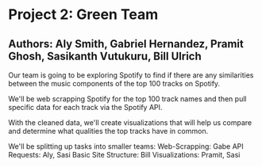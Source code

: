 # Project 2: Green Team
## Authors: Aly Smith, Gabriel Hernandez, Pramit Ghosh, Sasikanth Vutukuru, Bill Ulrich
Our team is going to be exploring Spotify to find if there are any similarities between the music components of the top 100 tracks on Spotify. 

We'll be web scrapping Spotify for the top 100 track names and then pull specific data for each track via the Spotify API.

With the cleaned data, we'll create visualizations that will help us compare and determine what qualities the top tracks have in common.

We'll be splitting up tasks into smaller teams:
  Web-Scrapping: Gabe
  API Requests: Aly, Sasi
  Basic Site Structure: Bill
  Visualizations: Pramit, Sasi 

